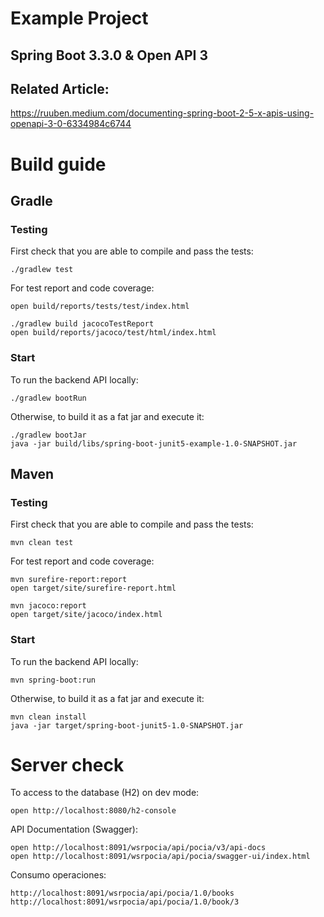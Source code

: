 # Example Project
## Spring Boot 3.3.0 & Open API 3

## Related Article: 
https://ruuben.medium.com/documenting-spring-boot-2-5-x-apis-using-openapi-3-0-6334984c6744

# Build guide
## Gradle

### Testing
First check that you are able to compile and pass the tests:
```
./gradlew test
```

For test report and code coverage: 

```
open build/reports/tests/test/index.html

./gradlew build jacocoTestReport
open build/reports/jacoco/test/html/index.html
```

### Start

To run the backend API locally: 

```
./gradlew bootRun
```

Otherwise, to build it as a fat jar and execute it:

```
./gradlew bootJar
java -jar build/libs/spring-boot-junit5-example-1.0-SNAPSHOT.jar
```

## Maven

### Testing
First check that you are able to compile and pass the tests:
```
mvn clean test
```

For test report and code coverage: 

```
mvn surefire-report:report
open target/site/surefire-report.html

mvn jacoco:report
open target/site/jacoco/index.html
```

### Start

To run the backend API locally: 

```
mvn spring-boot:run
```

Otherwise, to build it as a fat jar and execute it:

```
mvn clean install 
java -jar target/spring-boot-junit5-1.0-SNAPSHOT.jar
```

# Server check

To access to the database (H2) on dev mode:

```
open http://localhost:8080/h2-console 
```

API Documentation (Swagger): 

```
open http://localhost:8091/wsrpocia/api/pocia/v3/api-docs
open http://localhost:8091/wsrpocia/api/pocia/swagger-ui/index.html
```

Consumo operaciones:

```
http://localhost:8091/wsrpocia/api/pocia/1.0/books
http://localhost:8091/wsrpocia/api/pocia/1.0/book/3
```

